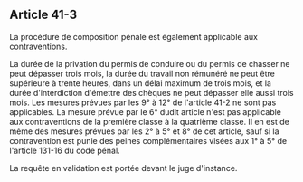 Article 41-3
----
La procédure de composition pénale est également applicable aux contraventions.

La durée de la privation du permis de conduire ou du permis de chasser ne peut
dépasser trois mois, la durée du travail non rémunéré ne peut être supérieure à
trente heures, dans un délai maximum de trois mois, et la durée d'interdiction
d'émettre des chèques ne peut dépasser elle aussi trois mois. Les mesures
prévues par les 9° à 12° de l'article 41-2 ne sont pas applicables. La mesure
prévue par le 6° dudit article n'est pas applicable aux contraventions de la
première classe à la quatrième classe. Il en est de même des mesures prévues par
les 2° à 5° et 8° de cet article, sauf si la contravention est punie des peines
complémentaires visées aux 1° à 5° de l'article 131-16 du code pénal.

La requête en validation est portée devant le juge d'instance.
